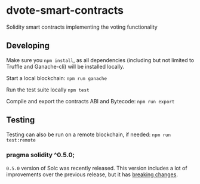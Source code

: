 # dvote-smart-contracts
Solidity smart contracts implementing the voting functionality

## Developing
Make sure you `npm install`, as all dependencies (including but not limited to Truffle and Ganache-cli) will be installed locally.

Start a local blockchain:
    `npm run ganache`

Run the test suite locally
    `npm test`

Compile and export the contracts ABI and Bytecode:
    `npm run export`

## Testing
Testing can also be run on a remote blockchain, if needed:
    `npm run test:remote`

### pragma solidity ^0.5.0;
`0.5.0` version of Solc was recently released. This version includes a lot of improvements over the previous release, but it has [breaking changes](https://solidity.readthedocs.io/en/latest/050-breaking-changes.html).
